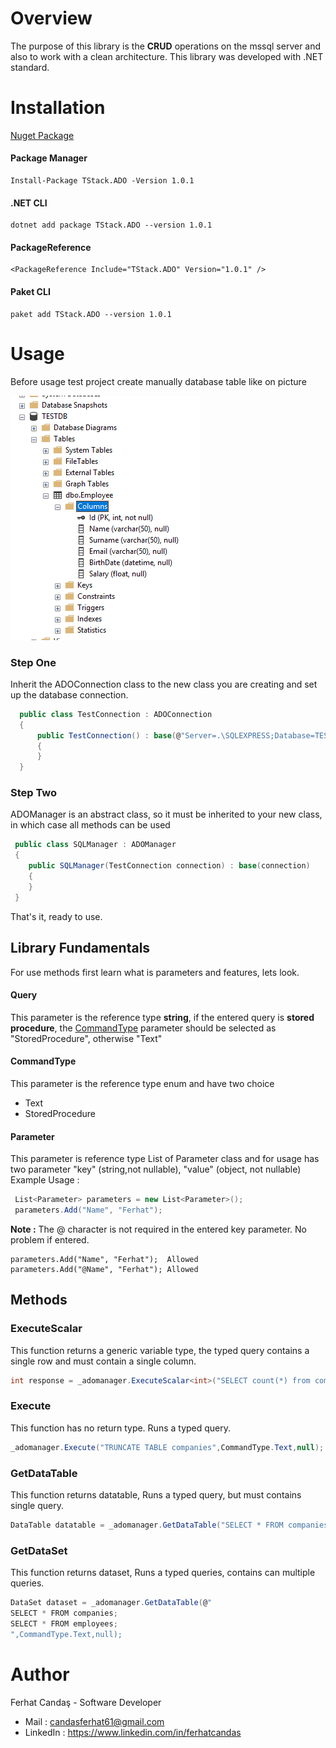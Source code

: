 # Overview

The purpose of this library is the **CRUD** operations on the mssql server and also to work with a clean architecture. This library was developed with .NET standard.

# Installation
[Nuget Package](https://www.nuget.org/packages/TStack.ADO/)
#### Package Manager
```PM
Install-Package TStack.ADO -Version 1.0.1
```
#### .NET CLI
```PM
dotnet add package TStack.ADO --version 1.0.1
```
#### PackageReference
```PM
<PackageReference Include="TStack.ADO" Version="1.0.1" />
```
#### Paket CLI
```PM
paket add TStack.ADO --version 1.0.1
```

# Usage
Before usage test project create manually database table like on picture 

![](documents/ADO.NET_TESTDB.png)

### Step One
Inherit the ADOConnection class to the new class you are creating and set up the database connection.

```csharp
  public class TestConnection : ADOConnection
  {
      public TestConnection() : base(@"Server=.\SQLEXPRESS;Database=TESTDB;Trusted_Connection=True;")
      {
      }
  }
```

### Step Two
ADOManager is an abstract class, so it must be inherited to your new class, in which case all methods can be used
```csharp
 public class SQLManager : ADOManager
 {
    public SQLManager(TestConnection connection) : base(connection)
    {
    }
 }
```
That's it, ready to use.

## Library Fundamentals
For use methods first learn what is parameters and features, lets look.
#### Query
This parameter is the reference type **string**, if the entered query is **stored procedure**, the [CommandType](#commandtype) parameter should be selected as "StoredProcedure", otherwise "Text"
#### CommandType
This parameter is the reference type enum and have two choice
 - Text
 - StoredProcedure
 
#### Parameter
This parameter is reference type List of Parameter class and for usage has two parameter "key" (string,not nullable), "value" (object, not nullable)
Example Usage :
```csharp
 List<Parameter> parameters = new List<Parameter>();
 parameters.Add("Name", "Ferhat");
```
**Note :** The @ character is not required in the entered key parameter. No problem if entered.
```
parameters.Add("Name", "Ferhat");  Allowed
parameters.Add("@Name", "Ferhat"); Allowed
```
## Methods

### ExecuteScalar
This function returns a generic variable type, the typed query contains a single row and must contain a single column.

```csharp
int response = _adomanager.ExecuteScalar<int>("SELECT count(*) from companies",CommandType.Text,null);
```
### Execute
This function has no return type. Runs a typed query.
```csharp
_adomanager.Execute("TRUNCATE TABLE companies",CommandType.Text,null);
```

### GetDataTable
This function returns datatable, Runs a typed query, but must contains single query.
```csharp
DataTable datatable = _adomanager.GetDataTable("SELECT * FROM companies",CommandType.Text,null);
```
### GetDataSet
This function returns dataset, Runs a typed queries, contains can multiple queries.
```csharp
DataSet dataset = _adomanager.GetDataTable(@"
SELECT * FROM companies;
SELECT * FROM employees;
",CommandType.Text,null);
```
# Author

Ferhat Candaş - Software Developer
 - Mail : candasferhat61@gmail.com
 - LinkedIn : https://www.linkedin.com/in/ferhatcandas
